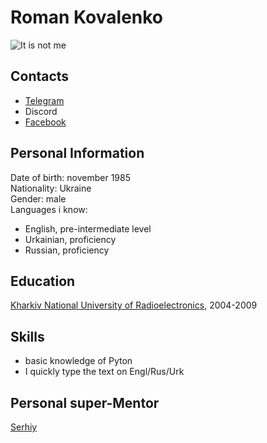 # Roman Kovalenko
![It is not me](https://commonmark.org/help/images/favicon.png "photo not mine")
## Contacts
+ [Telegram](https://t.me/RomaKovalenko85)
+ Discord
+ [Facebook](https://www.facebook.com/roman.kovalenko.77985)
## Personal Information
Date of birth: november 1985  
Nationality: Ukraine  
Gender: male  
Languages i know: 
* English, pre-intermediate level
* Urkainian, proficiency
* Russian, proficiency  
## Education
[Kharkiv National University of Radioelectronics](https://nure.ua/ru/), 2004-2009  
## Skills
* basic knowledge of Pyton
* I quickly type the text on Engl/Rus/Urk 
## Personal super-Mentor
[Serhiy](https://t.me/sten86srg)